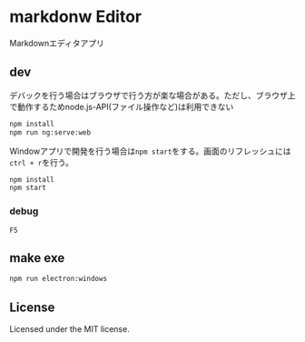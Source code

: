 # markdonw Editor

Markdownエディタアプリ

## dev

デバックを行う場合はブラウザで行う方が楽な場合がある。ただし、ブラウザ上で動作するためnode.js-API(ファイル操作など)は利用できない

```bash
npm install
npm run ng:serve:web
```

Windowアプリで開発を行う場合は`npm start`をする。画面のリフレッシュには`ctrl + r`を行う。

```bash
npm install
npm start
```

### debug

`F5`

## make exe

```bash
npm run electron:windows
```


## License

Licensed under the MIT license.
